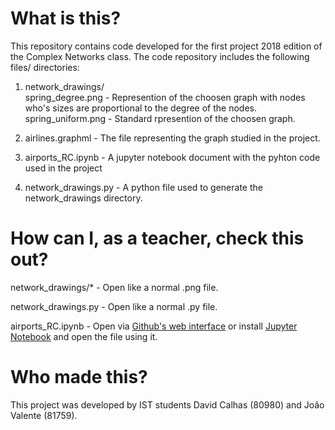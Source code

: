 # What is this?

This repository contains code developed for the first project 2018 edition of the Complex Networks class.
The code repository includes the following files/ directories:

1. network_drawings/ <br />
         spring_degree.png - Represention of the choosen graph with nodes who's sizes are proportional to the degree of the nodes. <br />
         spring_uniform.png - Standard rpresention of the choosen graph.
  
2. airlines.graphml - The file representing the graph studied in the project.

3. airports_RC.ipynb - A jupyter notebook document with the pyhton code used in the  project

4. network_drawings.py - A python file used to generate the network_drawings directory.

# How can I, as a teacher, check this out?

network_drawings/* - Open like a normal .png file.

network_drawings.py - Open like a normal .py file.

airports_RC.ipynb - Open via [Github's web interface](https://github.com/DCalhas/RC_Project/blob/master/airports_RC.ipynb) or install [Jupyter Notebook](http://jupyter.org/) and open the file using it.

# Who made this?

This project was developed by IST students David Calhas (80980) and João Valente (81759).
